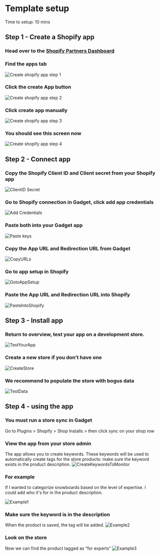 # Template setup
Time to setup: 10 mins

## Step 1 - Create a Shopify app

### Head over to the [Shopify Partners Dashboard](https://partners.shopify.com/)

### Find the apps tab
![Create shopify app step 1](https://app-assets.gadget.dev/a/62907/124463/assets/1AppsTab-41456398.png)

### Click the create App button
![Create shopify app step 2](https://app-assets.gadget.dev/a/62907/124463/assets/2CreateApp-a96b8662.png)

### Click create app manually
![Create shopify app step 3](https://app-assets.gadget.dev/a/62907/124463/assets/CreateAppManually-c7c9c342.png)

### You should see this screen now
![Create shopify app step 4](https://app-assets.gadget.dev/a/62907/124463/assets/3SeeCredentials-3c3ca3b8.png)

## Step 2 - Connect app

### Copy the Shopify Client ID and Client secret from your Shopify app
![ClientID Secret](https://app-assets.gadget.dev/a/62907/124463/assets/4ClientIDsecret-c6346bc9.png)

### Go to Shopify connection in Gadget, click add app credentials
![Add Credentials](https://app-assets.gadget.dev/a/62907/124463/assets/5AddCredentials-7644e364.png)

### Paste both into your Gadget app
![Paste keys](https://app-assets.gadget.dev/a/62907/124463/assets/6Paste%20keys-e20f81b9.png)

### Copy the App URL and Redirection URL from Gadget
![CopyURLs](https://app-assets.gadget.dev/a/62907/124463/assets/7CopyURLs-c12b0591.png)

### Go to app setup in Shopify
![GotoAppSetup](https://app-assets.gadget.dev/a/62907/124463/assets/8GoToAppSetup-a8a48fb2.png)

### Paste the App URL and Redirection URL into Shopify
![PasteIntoShopify](https://app-assets.gadget.dev/a/62907/124463/assets/9PasteIntoShopify-ee3168ce.png)

## Step 3 - Install app

### Return to overview, test your app on a development store.
![TestYourApp](https://app-assets.gadget.dev/a/62907/124463/assets/10Test%20your%20app-a2fc794b.png)

### Create a new store if you don’t have one
![CreateStore](https://app-assets.gadget.dev/a/62907/124463/assets/11CreateStore-a4df1a4a.png)

### We recommend to populate the store with bogus data
![TestData](https://app-assets.gadget.dev/a/62907/124463/assets/12TestData-f9820f69.png)

## Step 4 - using the app

### You must run a store sync in Gadget
Go to Plugins > Shopify > Shop Installs > then click sync on your shop row

### View the app from your store admin
The app allows you to create keywords. These keywords will be used to automatically create tags for the store products: make sure the keyword exists in the product description.
![CreateKeywordsToMonitor](https://app-assets.gadget.dev/a/62907/124463/assets/13Create%20keywords%20to%20monitor-974cf360.png)

### For example
If I wanted to categorize snowboards based on the level of expertise. I could add who it's for in the product description.

![Example1](https://app-assets.gadget.dev/a/62907/124463/assets/14Example1-b98c5573.png)

### Make sure the keyword is in the description
When the product is saved, the tag will be added.
![Example2](https://app-assets.gadget.dev/a/62907/124463/assets/15Example2-2bd5fd30.png)

### Look on the store
Now we can find the product tagged as “for experts”
![Example3](https://app-assets.gadget.dev/a/62907/124463/assets/16Example3-fdfd27e3.png)